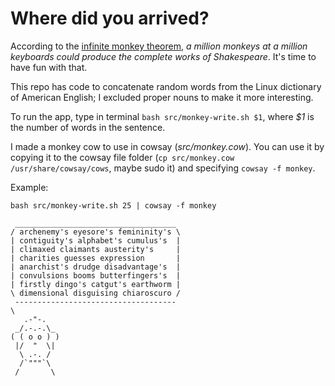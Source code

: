 # Where did you arrived?

According to the [infinite monkey theorem](https://en.wikipedia.org/wiki/Infinite_monkey_theorem), *a million monkeys at a million keyboards could produce the complete works of Shakespeare*. It's time to have fun with that.

This repo has code to concatenate random words from the Linux dictionary of American English; I excluded proper nouns to make it more interesting.

To run the app, type in terminal `bash src/monkey-write.sh $1`, where *$1* is the number of words in the sentence.

I made a monkey cow to use in cowsay (*src/monkey.cow*). You can use it by copying it to the cowsay file folder (`cp src/monkey.cow /usr/share/cowsay/cows`, maybe sudo it) and specifying `cowsay -f monkey`.

Example:

`bash src/monkey-write.sh 25 | cowsay -f monkey`

```
 ____________________________________
/ archenemy's eyesore's femininity's \
| contiguity's alphabet's cumulus's  |
| climaxed claimants austerity's     |
| charities guesses expression       |
| anarchist's drudge disadvantage's  |
| convulsions booms butterfingers's  |
| firstly dingo's catgut's earthworm |
\ dimensional disguising chiaroscuro /
 ------------------------------------
\
   .-"-.
 _/.-.-.\_
( ( o o ) )
 |/  "  \|
  \ .-. /
  /`"""`\
 /       \

```
